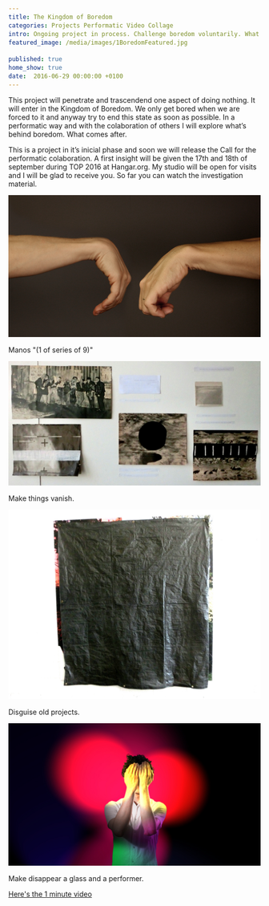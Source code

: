 ```yaml
---
title: The Kingdom of Boredom
categories: Projects Performatic Video Collage
intro: Ongoing project in process. Challenge boredom voluntarily. What comes next? A colaborative performance.
featured_image: /media/images/1BoredomFeatured.jpg

published: true
home_show: true
date:  2016-06-29 00:00:00 +0100
---
```



This project will penetrate and trascendend one aspect of doing nothing. It will enter in the Kingdom of Boredom. We only get bored when we are forced to it and anyway try to end this state as soon as possible. In a performatic way and with the colaboration of others I will explore what’s behind boredom. What comes after.

This is a project in it’s inicial phase and soon we will release the Call for the performatic colaboration.
A first insight will be given the 17th and 18th of september during TOP 2016 at Hangar.org. My studio will be open for visits and I will be glad to receive you. So far you can watch the investigation material.


![image](/media/images/1BoredomFeatured.jpg)

Manos "(1 of series of 9)"

![image](/media/images/2BoredomVanish.jpg)

Make things vanish.

![image](/media/images/3BoredomDisappear.jpg)

Disguise old projects.

![image](/media/images/4BoredomVideo.jpg)

Make disappear a glass and a performer.

[Here's the 1 minute video](https://vimeo.com/172396915) 
